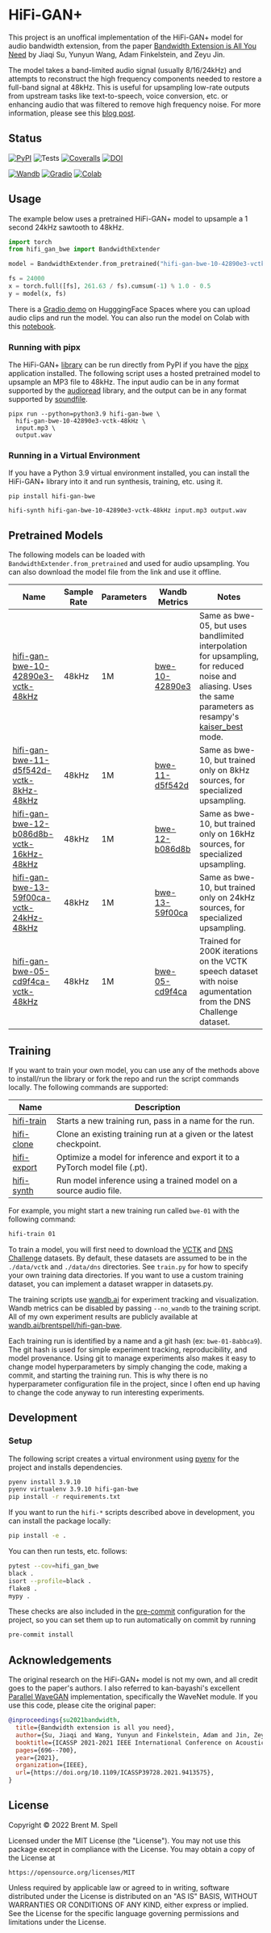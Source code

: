 # HiFi-GAN+
This project is an unoffical implementation of the HiFi-GAN+ model for
audio bandwidth extension, from the paper
[Bandwidth Extension is All You Need](https://doi.org/10.1109/ICASSP39728.2021.9413575)
by Jiaqi Su, Yunyun Wang, Adam Finkelstein, and Zeyu Jin.

The model takes a band-limited audio signal (usually 8/16/24kHz) and
attempts to reconstruct the high frequency components needed to restore
a full-band signal at 48kHz. This is useful for upsampling low-rate
outputs from upstream tasks like text-to-speech, voice conversion, etc. or
enhancing audio that was filtered to remove high frequency noise. For more
information, please see this
[blog post](https://brentspell.com/2022/hifi-gan-bwe/).

## Status
[![PyPI](https://badge.fury.io/py/hifi-gan-bwe.svg)](https://badge.fury.io/py/hifi-gan-bwe)
![Tests](https://github.com/brentspell/hifi-gan-bwe/workflows/test/badge.svg)
[![Coveralls](https://coveralls.io/repos/github/brentspell/hifi-gan-bwe/badge.svg?branch=main)](https://coveralls.io/github/brentspell/hifi-gan-bwe)
[![DOI](https://zenodo.org/badge/DOI/10.1109/ICASSP39728.2021.9413575.svg)](https://doi.org/10.1109/ICASSP39728.2021.9413575)

[![Wandb](https://raw.githubusercontent.com/wandb/assets/main/wandb-github-badge-gradient.svg)](https://wandb.ai/brentspell/hifi-gan-bwe?workspace=user-brentspell)
[![Gradio](https://img.shields.io/badge/%F0%9F%A4%97%20Hugging%20Face-Spaces-blue)](https://huggingface.co/spaces/brentspell/hifi-gan-bwe)
[![Colab](https://colab.research.google.com/assets/colab-badge.svg)](https://colab.research.google.com/drive/1dlw9SipnWZ0xqTquJ_-YfFqUdGD40b0a?usp=sharing)

## Usage

The example below uses a pretrained HiFi-GAN+ model to upsample a 1 second
24kHz sawtooth to 48kHz.

```python
import torch
from hifi_gan_bwe import BandwidthExtender

model = BandwidthExtender.from_pretrained("hifi-gan-bwe-10-42890e3-vctk-48kHz")

fs = 24000
x = torch.full([fs], 261.63 / fs).cumsum(-1) % 1.0 - 0.5
y = model(x, fs)
```

There is a [Gradio demo](https://huggingface.co/spaces/brentspell/hifi-gan-bwe)
on HugggingFace Spaces where you can upload audio clips and run the model. You
can also run the model on Colab with this
[notebook](https://colab.research.google.com/drive/1dlw9SipnWZ0xqTquJ_-YfFqUdGD40b0a?usp=sharing).

### Running with pipx
The HiFi-GAN+ [library](https://pypi.org/project/hifi-gan-bwe/) can be run
directly from PyPI if you have the [pipx](https://github.com/pypa/pipx)
application installed. The following script uses a hosted pretrained model
to upsample an MP3 file to 48kHz. The input audio can be in any format
supported by the [audioread](https://pypi.org/project/audioread) library, and
the output can be in any format supported by
[soundfile](https://pypi.org/project/SoundFile).

```shell
pipx run --python=python3.9 hifi-gan-bwe \
  hifi-gan-bwe-10-42890e3-vctk-48kHz \
  input.mp3 \
  output.wav
```

### Running in a Virtual Environment
If you have a Python 3.9 virtual environment installed, you can install
the HiFi-GAN+ library into it and run synthesis, training, etc. using it.

```shell
pip install hifi-gan-bwe

hifi-synth hifi-gan-bwe-10-42890e3-vctk-48kHz input.mp3 output.wav
```

## Pretrained Models
The following models can be loaded with `BandwidthExtender.from_pretrained`
and used for audio upsampling. You can also download the model file from
the link and use it offline.

|Name|Sample Rate|Parameters|Wandb Metrics|Notes|
|-|-|-|-|-|
|[hifi-gan-bwe-10-42890e3-vctk-48kHz](https://cdn.brentspell.com/models/hifi-gan-bwe/hifi-gan-bwe-10-42890e3-vctk-48kHz.pt)|48kHz|1M|[bwe-10-42890e3](https://wandb.ai/brentspell/hifi-gan-bwe/runs/bwe-10-42890e3?workspace=user-brentspell)|Same as bwe-05, but uses bandlimited interpolation for upsampling, for reduced noise and aliasing. Uses the same parameters as resampy's [kaiser_best](https://github.com/bmcfee/resampy/blob/5f46888e8b52402f2c62f374b39b93e0743543ad/resampy/filters.py#L9) mode.|
|[hifi-gan-bwe-11-d5f542d-vctk-8kHz-48kHz](https://cdn.brentspell.com/models/hifi-gan-bwe/hifi-gan-bwe-11-d5f542d-vctk-8kHz-48kHz.pt)|48kHz|1M|[bwe-11-d5f542d](https://wandb.ai/brentspell/hifi-gan-bwe/runs/bwe-11-d5f542d?workspace=user-brentspell)|Same as bwe-10, but trained only on 8kHz sources, for specialized upsampling.|
|[hifi-gan-bwe-12-b086d8b-vctk-16kHz-48kHz](https://cdn.brentspell.com/models/hifi-gan-bwe/hifi-gan-bwe-12-b086d8b-vctk-16kHz-48kHz.pt)|48kHz|1M|[bwe-12-b086d8b](https://wandb.ai/brentspell/hifi-gan-bwe/runs/bwe-12-b086d8b?workspace=user-brentspell)|Same as bwe-10, but trained only on 16kHz sources, for specialized upsampling.|
|[hifi-gan-bwe-13-59f00ca-vctk-24kHz-48kHz](https://cdn.brentspell.com/models/hifi-gan-bwe/hifi-gan-bwe-13-59f00ca-vctk-24kHz-48kHz.pt)|48kHz|1M|[bwe-13-59f00ca](https://wandb.ai/brentspell/hifi-gan-bwe/runs/bwe-13-59f00ca?workspace=user-brentspell)|Same as bwe-10, but trained only on 24kHz sources, for specialized upsampling.|
|[hifi-gan-bwe-05-cd9f4ca-vctk-48kHz](https://cdn.brentspell.com/models/hifi-gan-bwe/hifi-gan-bwe-05-cd9f4ca-vctk-48kHz.pt)|48kHz|1M|[bwe-05-cd9f4ca](https://wandb.ai/brentspell/hifi-gan-bwe/runs/bwe-05-cd9f4ca?workspace=user-brentspell)|Trained for 200K iterations on the VCTK speech dataset with noise agumentation from the DNS Challenge dataset.|

## Training
If you want to train your own model, you can use any of the methods above
to install/run the library or fork the repo and run the script commands
locally. The following commands are supported:

|Name|Description|
|-|-|
|[hifi-train](https://github.com/brentspell/hifi-gan-bwe/blob/main/hifi_gan_bwe/scripts/train.py)|Starts a new training run, pass in a name for the run.|
|[hifi-clone](https://github.com/brentspell/hifi-gan-bwe/blob/main/hifi_gan_bwe/scripts/clone.py)|Clone an existing training run at a given or the latest checkpoint.|
|[hifi-export](https://github.com/brentspell/hifi-gan-bwe/blob/main/hifi_gan_bwe/scripts/export.py)|Optimize a model for inference and export it to a PyTorch model file (.pt).|
|[hifi-synth](https://github.com/brentspell/hifi-gan-bwe/blob/main/hifi_gan_bwe/scripts/synth.py)|Run model inference using a trained model on a source audio file.|

For example, you might start a new training run called `bwe-01` with the
following command:

```bash
hifi-train 01
```

To train a model, you will first need to download the
[VCTK](https://datashare.ed.ac.uk/handle/10283/2950) and
[DNS Challenge](https://github.com/microsoft/DNS-Challenge)
datasets. By default, these datasets are assumed to be in the `./data/vctk`
and `./data/dns` directories. See `train.py` for how to specify your own
training data directories. If you want to use a custom training dataset,
you can implement a dataset wrapper in datasets.py.

The training scripts use [wandb.ai](https://wandb.ai/) for experiment tracking
and visualization. Wandb metrics can be disabled by passing `--no_wandb` to
the training script. All of my own experiment results are publicly available at
[wandb.ai/brentspell/hifi-gan-bwe](https://wandb.ai/brentspell/hifi-gan-bwe?workspace=user-brentspell).

Each training run is identified by a name and a git hash
(ex: `bwe-01-8abbca9`). The git hash is used for simple experiment tracking,
reproducibility, and model provenance. Using git to manage experiments also
makes it easy to change model hyperparameters by simply changing the code,
making a commit, and starting the training run. This is why there is no
hyperparameter configuration file in the project, since I often end up
having to change the code anyway to run interesting experiments.

## Development

### Setup
The following script creates a virtual environment using
[pyenv](https://github.com/pyenv/pyenv) for the project and installs
dependencies.

```bash
pyenv install 3.9.10
pyenv virtualenv 3.9.10 hifi-gan-bwe
pip install -r requirements.txt
```

If you want to run the `hifi-*` scripts described above in development,
you can install the package locally:

```bash
pip install -e .
```

You can then run tests, etc. follows:

```bash
pytest --cov=hifi_gan_bwe
black .
isort --profile=black .
flake8 .
mypy .
```

These checks are also included in the
[pre-commit](https://pypi.org/project/pre-commit/) configuration for the
project, so you can set them up to run automatically on commit by running

```bash
pre-commit install
```

## Acknowledgements
The original research on the HiFi-GAN+ model is not my own, and all credit
goes to the paper's authors. I also referred to kan-bayashi's excellent
[Parallel WaveGAN](https://github.com/kan-bayashi/ParallelWaveGAN)
implementation, specifically the WaveNet module. If you use this code, please
cite the original paper:

```bibtex
@inproceedings{su2021bandwidth,
  title={Bandwidth extension is all you need},
  author={Su, Jiaqi and Wang, Yunyun and Finkelstein, Adam and Jin, Zeyu},
  booktitle={ICASSP 2021-2021 IEEE International Conference on Acoustics, Speech and Signal Processing (ICASSP)},
  pages={696--700},
  year={2021},
  organization={IEEE},
  url={https://doi.org/10.1109/ICASSP39728.2021.9413575},
}
```

## License
Copyright © 2022 Brent M. Spell

Licensed under the MIT License (the "License"). You may not use this
package except in compliance with the License. You may obtain a copy of the
License at

    https://opensource.org/licenses/MIT

Unless required by applicable law or agreed to in writing, software
distributed under the License is distributed on an "AS IS" BASIS,
WITHOUT WARRANTIES OR CONDITIONS OF ANY KIND, either express or implied.
See the License for the specific language governing permissions and
limitations under the License.
